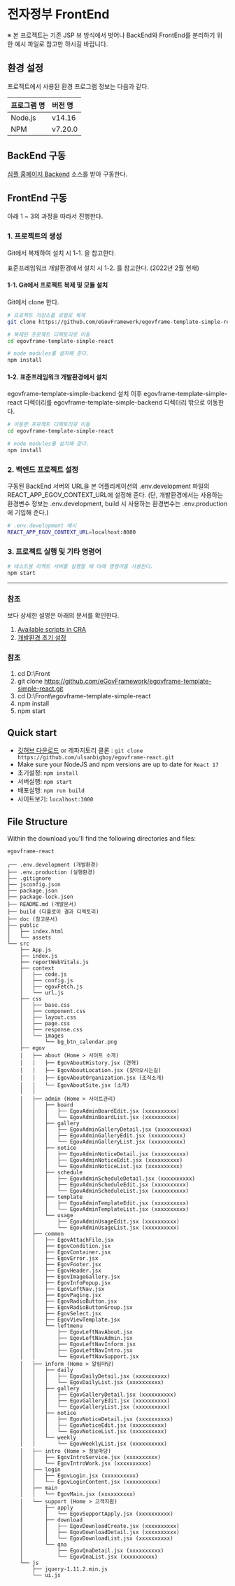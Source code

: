 # 전자정부 FrontEnd

※ 본 프로젝트는 기존 JSP 뷰 방식에서 벗어나 BackEnd와 FrontEnd를 분리하기 위한 예시 파일로 참고만 하시길 바랍니다.

## 환경 설정

프로젝트에서 사용된 환경 프로그램 정보는 다음과 같다.

| 프로그램 명 | 버전 명 |
| :------ | :------ |
| Node.js |  v14.16 |
| NPM     | v7.20.0 |



## BackEnd 구동

[심플 홈페이지 Backend](https://github.com/eGovFramework/egovframe-template-simple-backend.git) 소스를 받아 구동한다.



## FrontEnd 구동

아래 1 ~ 3의 과정을 따라서 진행한다.



### 1. 프로젝트의 생성

Git에서 복제하여 설치 시 1-1. 을 참고한다.

표준프레임워크 개발환경에서 설치 시 1-2. 를 참고한다. (2022년 2월 현재)


#### 1-1. Git에서 프로젝트 복제 및 모듈 설치

Git에서 clone 한다.

```bash
# 프로젝트 저장소를 로컬로 복제
git clone https://github.com/eGovFramework/egovframe-template-simple-react.git

# 복제된 프로젝트 디렉토리로 이동
cd egovframe-template-simple-react

# node modules를 설치해 준다.
npm install 
```

#### 1-2. 표준프레임워크 개발환경에서 설치

egovframe-template-simple-backend 설치 이후
egovframe-template-simple-react 디렉터리를 egovframe-template-simple-backend 디렉터리 밖으로 이동한다.

```bash
# 이동한 프로젝트 디렉토리로 이동
cd egovframe-template-simple-react

# node modules를 설치해 준다.
npm install 
```



### 2. 백엔드 프로젝트 설정

구동된 BackEnd 서버의 URL을 본 어플리케이션의 .env.development 파일의  REACT_APP_EGOV_CONTEXT_URL에 설정해 준다.
(단, 개발환경에서는 사용하는 환경변수 정보는 .env.development, build 시 사용하는 환경변수는 .env.production 에 기입해 준다.)

```bash
# .env.development 예시
REACT_APP_EGOV_CONTEXT_URL=localhost:8080
```



### 3. 프로젝트 실행 및 기타 명령어

```bash
# 테스트용 리액트 서버를 실행할 때 아래 명령어를 사용한다.
npm start
```

---



### 참조

보다 상세한 설명은 아래의 문서를 확인한다.

1. [Available scripts in CRA](./Docs/create-react-app-script.md)
2. [개발환경 초기 설정](./Docs/development-env-setting.md)


### 참조

1. cd D:\Front
2. git clone https://github.com/eGovFramework/egovframe-template-simple-react.git
3. cd D:\Front\egovframe-template-simple-react
4. npm install
5. npm start


## Quick start

- [깃허브 다운로드](https://github.com/ulsanbigboy/egovframe-react/archive/master.zip) or 레파지토리 클론 : `git clone https://github.com/ulsanbigboy/egovframe-react.git`
- Make sure your NodeJS and npm versions are up to date for `React 17`
- 초기설정: `npm install`
- 서버실행: `npm start`
- 배포실행: `npm run build`
- 사이트보기: `localhost:3000`

## File Structure

Within the download you'll find the following directories and files:

```
egovframe-react

┌── .env.development (개발환경)
├── .env.production (실행환경)
├── .gitignore
├── jsconfig.json
├── package.json
├── package-lock.json
├── README.md (개발문서)
├── build (디플로이 결과 디렉토리)
├── doc (참고문서)
├── public
│   ├── index.html
│   └── assets
└── src
    ├── App.js
    ├── index.js
    ├── reportWebVitals.js
    ├── context
    │   ├── code.js
    │   ├── config.js
    │   ├── egovFetch.js
    │   └── url.js
    ├── css
    │   ├── base.css
    │   ├── component.css
    │   ├── layout.css
    │   ├── page.css
    │   ├── response.css
    │   └── images
    │       └── bg_btn_calendar.png
    ├── egov
    │   ├── about (Home > 사이트 소개)
    │   │   ├── EgovAboutHistory.jsx (연혁)
    │   │   ├── EgovAboutLocation.jsx (찾아오시는길)
    │   │   ├── EgovAboutOrganization.jsx (조직소개)
    │   │   └── EgovAboutSite.jsx (소개)
    │   │
    │   ├── admin (Home > 사이트관리)
    │   │   ├── board
    │   │   │   ├── EgovAdminBoardEdit.jsx (xxxxxxxxxx)
    │   │   │   └── EgovAdminBoardList.jsx (xxxxxxxxxx)
    │   │   ├── gallery
    │   │   │   ├── EgovAdminGalleryDetail.jsx (xxxxxxxxxx)
    │   │   │   ├── EgovAdminGalleryEdit.jsx (xxxxxxxxxx)
    │   │   │   └── EgovAdminGalleryList.jsx (xxxxxxxxxx)
    │   │   ├── notice
    │   │   │   ├── EgovAdminNoticeDetail.jsx (xxxxxxxxxx)
    │   │   │   ├── EgovAdminNoticeEdit.jsx (xxxxxxxxxx)
    │   │   │   └── EgovAdminNoticeList.jsx (xxxxxxxxxx)
    │   │   ├── schedule
    │   │   │   ├── EgovAdminScheduleDetail.jsx (xxxxxxxxxx)
    │   │   │   ├── EgovAdminScheduleEdit.jsx (xxxxxxxxxx)
    │   │   │   └── EgovAdminScheduleList.jsx (xxxxxxxxxx)
    │   │   ├── template
    │   │   │   ├── EgovAdminTemplateEdit.jsx (xxxxxxxxxx)
    │   │   │   └── EgovAdminTemplateList.jsx (xxxxxxxxxx)
    │   │   └── usage
    │   │       ├── EgovAdminUsageEdit.jsx (xxxxxxxxxx)
    │   │       └── EgovAdminUsageList.jsx (xxxxxxxxxx)
    │   ├── common
    │   │   ├── EgovAttachFile.jsx
    │   │   ├── EgovCondition.jsx
    │   │   ├── EgovContainer.jsx
    │   │   ├── EgovError.jsx
    │   │   ├── EgovFooter.jsx
    │   │   ├── EgovHeader.jsx
    │   │   ├── EgovImageGallery.jsx
    │   │   ├── EgovInfoPopup.jsx
    │   │   ├── EgovLeftNav.jsx
    │   │   ├── EgovPaging.jsx
    │   │   ├── EgovRadioButton.jsx
    │   │   ├── EgovRadioButtonGroup.jsx
    │   │   ├── EgovSelect.jsx
    │   │   ├── EgovViewTemplate.jsx
    │   │   └── leftmenu
    │   │       ├── EgovLeftNavAbout.jsx
    │   │       ├── EgovLeftNavAdmin.jsx
    │   │       ├── EgovLeftNavInform.jsx
    │   │       ├── EgovLeftNavIntro.jsx
    │   │       └── EgovLeftNavSupport.jsx
    │   ├── inform (Home > 알림마당)
    │   │   ├── daily
    │   │   │   ├── EgovDailyDetail.jsx (xxxxxxxxxx)
    │   │   │   └── EgovDailyList.jsx (xxxxxxxxxx)
    │   │   ├── gallery
    │   │   │   ├── EgovGalleryDetail.jsx (xxxxxxxxxx)
    │   │   │   ├── EgovGalleryEdit.jsx (xxxxxxxxxx)
    │   │   │   └── EgovGalleryList.jsx (xxxxxxxxxx)
    │   │   ├── notice
    │   │   │   ├── EgovNoticeDetail.jsx (xxxxxxxxxx)
    │   │   │   ├── EgovNoticeEdit.jsx (xxxxxxxxxx)
    │   │   │   └── EgovNoticeList.jsx (xxxxxxxxxx)
    │   │   └── weekly
    │   │       └── EgovWeeklyList.jsx (xxxxxxxxxx)
    │   ├── intro (Home > 정보마당)
    │   │   ├── EgovIntroService.jsx (xxxxxxxxxx)
    │   │   └── EgovIntroWork.jsx (xxxxxxxxxx)
    │   ├── login
    │   │   ├── EgovLogin.jsx (xxxxxxxxxx)
    │   │   └── EgovLoginContent.jsx (xxxxxxxxxx)
    │   ├── main
    │   │   └── EgovMain.jsx (xxxxxxxxxx)
    │   └── support (Home > 고객지원)
    │       ├── apply
    │       │   └── EgovSupportApply.jsx (xxxxxxxxxx)
    │       ├── download
    │       │   ├── EgovDownloadCreate.jsx (xxxxxxxxxx)
    │       │   ├── EgovDownloadDetail.jsx (xxxxxxxxxx)
    │       │   └── EgovDownloadList.jsx (xxxxxxxxxx)
    │       └── qna
    │           ├── EgovQnaDetail.jsx (xxxxxxxxxx)
    │           └── EgovQnaList.jsx (xxxxxxxxxx)
    └── js
        ├── jquery-1.11.2.min.js
        └── ui.js

```
